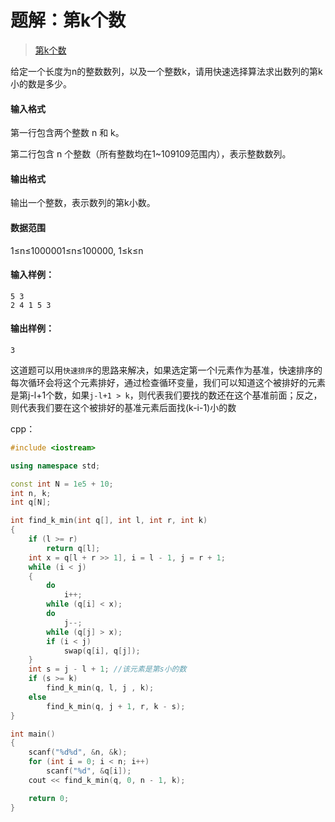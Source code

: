 # 题解：第k个数

> [第k个数](https://www.acwing.com/problem/content/788/)

给定一个长度为n的整数数列，以及一个整数k，请用快速选择算法求出数列的第k小的数是多少。

#### 输入格式

第一行包含两个整数 n 和 k。

第二行包含 n 个整数（所有整数均在1~109109范围内），表示整数数列。

#### 输出格式

输出一个整数，表示数列的第k小数。

#### 数据范围

1≤n≤1000001≤n≤100000,
1≤k≤n

#### 输入样例：

```
5 3
2 4 1 5 3
```

#### 输出样例：

```
3
```

这道题可以用`快速排序`的思路来解决，如果选定第一个l元素作为基准，快速排序的每次循环会将这个元素排好，通过检查循环变量，我们可以知道这个被排好的元素是第j-l+1个数，如果`j-l+1 > k`，则代表我们要找的数还在这个基准前面；反之，则代表我们要在这个被排好的基准元素后面找(k-i-1)小的数

cpp：

```cpp
#include <iostream>

using namespace std;

const int N = 1e5 + 10;
int n, k;
int q[N];

int find_k_min(int q[], int l, int r, int k)
{
    if (l >= r)
        return q[l];
    int x = q[l + r >> 1], i = l - 1, j = r + 1;
    while (i < j)
    {
        do
            i++;
        while (q[i] < x);
        do
            j--;
        while (q[j] > x);
        if (i < j)
            swap(q[i], q[j]);
    }
    int s = j - l + 1; //该元素是第s小的数
    if (s >= k)
        find_k_min(q, l, j , k);
    else
        find_k_min(q, j + 1, r, k - s);
}

int main()
{
    scanf("%d%d", &n, &k);
    for (int i = 0; i < n; i++)
        scanf("%d", &q[i]);
    cout << find_k_min(q, 0, n - 1, k);

    return 0;
}
```

